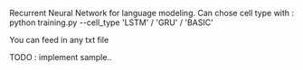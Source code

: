 Recurrent Neural Network for language modeling.
Can chose cell type with :
python training.py --cell_type 'LSTM' / 'GRU' / 'BASIC'

You can feed in any txt file

TODO : implement sample..
